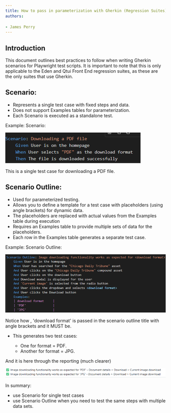 ```yaml
---
title: How to pass in parameterization with Gherkin (Regression Suites)
authors: 

- James Perry
---
```


## Introduction

This document outlines best practices to follow when writing Gherkin scenarios for Playwright test scripts. It is important to note that this is only applicable to the Eden and Qtui Front End regression suites, as these are the only suites that use Gherkin.

## Scenario:

- Represents a single test case with fixed steps and data.
- Does not support Examples tables for parameterization.
- Each Scenario is executed as a standalone test.

Example: Scenario:
 
 ![Example](scenario.png)  

This is a single test case for downloading a PDF file.

## Scenario Outline:
- Used for parameterized testing.
- Allows you to define a template for a test case with placeholders (using angle brackets) for dynamic data.
- The placeholders are replaced with actual values from the Examples table during execution
- Requires an Examples table to provide multiple sets of data for the placeholders.
- Each row in the Examples table generates a separate test case.

Example: Scenario Outline:

![Example](outline.png)  
 
Notice how , 'download format' is passed in the scenario outline title with angle brackets and it MUST be.
 
- This generates two test cases:
    
    - One for format = PDF.
    - Another for format = JPG.

And it is here through the reporting (much clearer)

![Example](reporting.png)  
 
In summary:

- use Scenario for single test cases
- use Scenario Outline when you need to test the same steps with multiple data sets.
